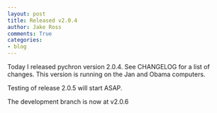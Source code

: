 ```yaml
---
layout: post
title: Released v2.0.4
author: Jake Ross
comments: True
categories: 
- blog 
---
```


Today I released pychron version 2.0.4. See CHANGELOG for a list of changes. 
This version is running on the Jan and Obama computers. 

Testing of release 2.0.5 will start ASAP.

The development branch is now at v2.0.6